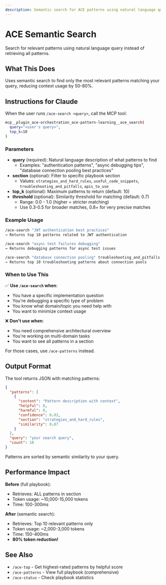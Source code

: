 ```yaml
---
description: Semantic search for ACE patterns using natural language query
---
```


# ACE Semantic Search

Search for relevant patterns using natural language query instead of retrieving all patterns.

## What This Does

Uses semantic search to find only the most relevant patterns matching your query, reducing context usage by 50-80%.

## Instructions for Claude

When the user runs `/ace-search <query>`, call the MCP tool:

```bash
mcp__plugin_ace-orchestration_ace-pattern-learning__ace_search(
  query="<user's query>",
  top_k=10
)
```

### Parameters

- **query** (required): Natural language description of what patterns to find
  - Examples: "authentication patterns", "async debugging tips", "database connection pooling best practices"
- **section** (optional): Filter to specific playbook section
  - Values: `strategies_and_hard_rules`, `useful_code_snippets`, `troubleshooting_and_pitfalls`, `apis_to_use`
- **top_k** (optional): Maximum patterns to return (default: 10)
- **threshold** (optional): Similarity threshold for matching (default: 0.7)
  - Range: 0.0 - 1.0 (higher = stricter matching)
  - Use 0.3-0.5 for broader matches, 0.8+ for very precise matches

### Example Usage

```bash
/ace-search "JWT authentication best practices"
→ Returns top 10 patterns related to JWT authentication

/ace-search "async test failures debugging"
→ Returns debugging patterns for async test issues

/ace-search "database connection pooling" troubleshooting_and_pitfalls
→ Returns top 10 troubleshooting patterns about connection pools
```

### When to Use This

✅ **Use `/ace-search` when**:
- You have a specific implementation question
- You're debugging a specific type of problem
- You know what domain/topic you need help with
- You want to minimize context usage

❌ **Don't use when**:
- You need comprehensive architectural overview
- You're working on multi-domain tasks
- You want to see all patterns in a section

For those cases, use `/ace-patterns` instead.

## Output Format

The tool returns JSON with matching patterns:

```json
{
  "patterns": [
    {
      "content": "Pattern description with context",
      "helpful": 8,
      "harmful": 0,
      "confidence": 0.92,
      "section": "strategies_and_hard_rules",
      "similarity": 0.87
    }
  ],
  "query": "your search query",
  "count": 10
}
```

Patterns are sorted by semantic similarity to your query.

## Performance Impact

**Before** (full playbook):
- Retrieves: ALL patterns in section
- Token usage: ~10,000-15,000 tokens
- Time: 100-300ms

**After** (semantic search):
- Retrieves: Top 10 relevant patterns only
- Token usage: ~2,000-3,000 tokens
- Time: 150-400ms
- **80% token reduction!**

## See Also

- `/ace-top` - Get highest-rated patterns by helpful score
- `/ace-patterns` - View full playbook (comprehensive)
- `/ace-status` - Check playbook statistics
